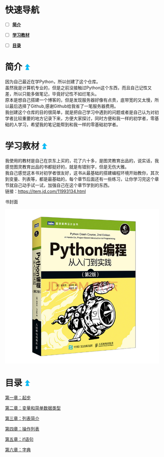 # 快速导航

- [ ] **[简介](https://github.com/xiaowen-king/Python#%E7%AE%80%E4%BB%8B--)**

- [ ] **[学习教材](https://github.com/xiaowen-king/Python#%E5%AD%A6%E4%B9%A0%E6%95%99%E6%9D%90--)**

- [ ] **[目录](https://github.com/xiaowen-king/Python#%E7%9B%AE%E5%BD%95--)**

# 简介 [ ![返回顶部](images/top.png)](https://github.com/xiaowen-king/Python#%E5%BF%AB%E9%80%9F%E5%AF%BC%E8%88%AA)

因为自己最近在学Python，所以创建了这个仓库。<br>
虽然我是计算机专业的，但是之前没接触过Python这个东西，而且自己记性又差，所以只能多做笔记，毕竟好记性不如烂笔头。<br>
原本是想自己搭建一个博客的，但是发现服务器好像有点贵，底带宽的又太慢，所以最后选择了Github,感谢Github给我省了一笔服务器费用。<br>
我创建这个仓库的目的很简单，就是把自己学习中遇到的问题或者是自己认为对初学者比较重要的地方记录下来，方便大家探讨，同时方便和我一样的初学者，零基础的人学习，希望我的笔记能帮到和我一样的零基础初学者。
 
# 学习教材 [ ![返回顶部](images/top.png)](https://github.com/xiaowen-king/Python#%E5%BF%AB%E9%80%9F%E5%AF%BC%E8%88%AA)

我使用的教材是自己在京东上买的，花了六十多，是图灵教育出品的，说实话，我感觉图灵教育出品的书都挺好的，就是有错别字，但是无伤大雅。<br>
我自己感觉这本书对初学者很友好，这书从最基础的搭建编程环境开始教你，其次到变量、列表等，都是最基础的，每个章节后面还有一些练习，让你学习完这个章节就自己动手试一试，加强自己在这个章节学到的东西。<br>
链接：https://item.jd.com/11993134.html

书封面

![教材封面](/images/fm.jpg)

# 目录 [ ![返回顶部](images/top.png)](https://github.com/xiaowen-king/Python#%E5%BF%AB%E9%80%9F%E5%AF%BC%E8%88%AA)

[第一章：起步](https://github.com/xiaowen-king/Python/blob/main/%E7%AC%AC%E4%B8%80%E7%AB%A0%EF%BC%9A%E8%B5%B7%E6%AD%A5.md)

[第二章：变量和简单数据类型](https://github.com/xiaowen-king/Python/blob/main/%E7%AC%AC%E4%BA%8C%E7%AB%A0%EF%BC%9A%E5%8F%98%E9%87%8F%E5%92%8C%E7%AE%80%E5%8D%95%E6%95%B0%E6%8D%AE%E7%B1%BB%E5%9E%8B.md)

[第三章：列表简介](https://github.com/xiaowen-king/Python/blob/main/%E7%AC%AC%E4%B8%89%E7%AB%A0%EF%BC%9A%E5%88%97%E8%A1%A8%E7%AE%80%E4%BB%8B.md)

[第四章：操作列表](https://github.com/xiaowen-king/Python/blob/main/%E7%AC%AC%E5%9B%9B%E7%AB%A0%EF%BC%9A%E6%93%8D%E4%BD%9C%E5%88%97%E8%A1%A8.md)

[第五章：if语句](https://github.com/xiaowen-king/Python/blob/main/%E7%AC%AC%E4%BA%94%E7%AB%A0%EF%BC%9Aif%E8%AF%AD%E5%8F%A5.md)

[第六章：字典](https://github.com/xiaowen-king/Python/blob/main/%E7%AC%AC%E5%85%AD%E7%AB%A0%EF%BC%9A%E5%AD%97%E5%85%B8.md)
